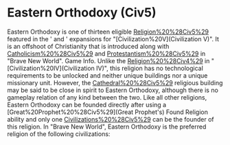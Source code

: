 # Eastern Orthodoxy (Civ5)

Eastern Orthodoxy is one of thirteen eligible [Religion%20%28Civ5%29](religions) featured in the ' and ' expansions for "[Civilization%20V](Civilization V)". It is an offshoot of Christianity that is introduced along with [Catholicism%20%28Civ5%29](Catholicism) and [Protestantism%20%28Civ5%29](Protestantism) in "Brave New World".
Game Info.
Unlike the [Religion%20%28Civ4%29](religions) in "[Civilization%20IV](Civilization IV)", this religion has no technological requirements to be unlocked and neither unique buildings nor a unique missionary unit. However, the [Cathedral%20%28Civ5%29](Cathedral) religious building may be said to be close in spirit to Eastern Orthodoxy, although there is no gameplay relation of any kind between the two. Like all other religions, Eastern Orthodoxy can be founded directly after using a [Great%20Prophet%20%28Civ5%29](Great Prophet's) Found Religion ability and only one [Civilizations%20%28Civ5%29](civilization) can be the founder of this religion.
In "Brave New World", Eastern Orthodoxy is the preferred religion of the following civilizations: